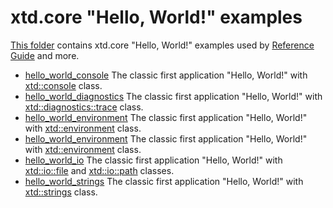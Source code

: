 # xtd.core "Hello, World!" examples

[This folder](.) contains xtd.core "Hello, World!" examples used by [Reference Guide](https://codedocs.xyz/gammasoft71/xtd/) and more.

* [hello_world_console](hello_world_console/README.md) The classic first application "Hello, World!" with [xtd::console](../../../src/xtd.core/include/xtd/basic_console.h) class.
* [hello_world_diagnostics](hello_world_diagnostics/README.md) The classic first application "Hello, World!" with [xtd::diagnostics::trace](../../../src/xtd.core/include/xtd/diagnostics/trace.h) class.
* [hello_world_environment](hello_world_environment/README.md) The classic first application "Hello, World!" with [xtd::environment](../../../src/xtd.core/include/xtd/environment.h) class.
* [hello_world_environment](hello_world_environment/README.md) The classic first application "Hello, World!" with [xtd::environment](../../../src/xtd.core/include/xtd/environment.h) class.
* [hello_world_io](hello_world_io/README.md) The classic first application "Hello, World!" with [xtd::io::file](../../../src/xtd.core/include/xtd/io/file.h) and [xtd::io::path](../../../src/xtd.core/include/xtd/io/path.h) classes.
* [hello_world_strings](hello_world_strings/README.md) The classic first application "Hello, World!" with [xtd::strings](../../../src/xtd.core/include/xtd/strings.h) class.
